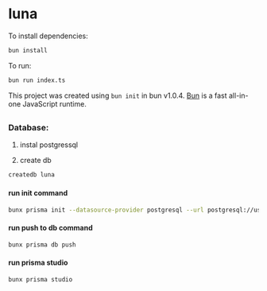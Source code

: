 # luna

To install dependencies:

```bash
bun install
```

To run:

```bash
bun run index.ts
```

This project was created using `bun init` in bun v1.0.4. [Bun](https://bun.sh) is a fast all-in-one JavaScript runtime.

##

### Database:

1. instal postgressql

2. create db

```bash
createdb luna
```

#### run init command

```bash
bunx prisma init --datasource-provider postgresql --url postgresql://user:password@localhost:5432/luna
```

#### run push to db command

```bash
bunx prisma db push
```

#### run prisma studio

```bash
bunx prisma studio
```
